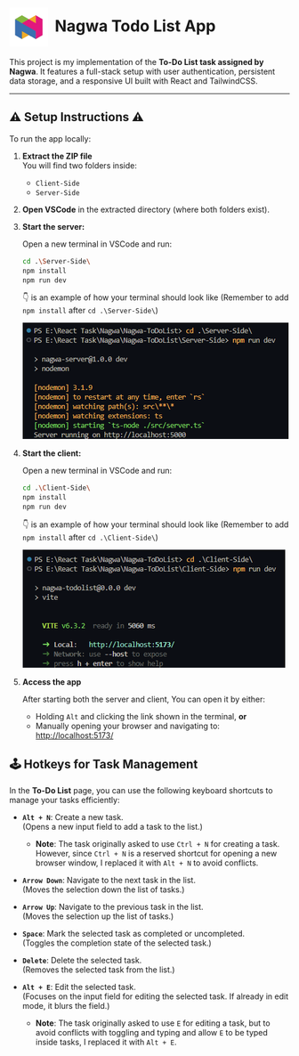 # <img src="./nagwaLogo.png" width="70" style="vertical-align: middle; margin-right: 5px;" alt="nagwa"> Nagwa Todo List App

This project is my implementation of the **To-Do List task assigned by Nagwa**. It features a full-stack setup with user authentication, persistent data storage, and a responsive UI built with React and TailwindCSS.

---

## ⚠️ Setup Instructions ⚠️

To run the app locally:

1. **Extract the ZIP file**  
   You will find two folders inside:

   - `Client-Side`
   - `Server-Side`

2. **Open VSCode** in the extracted directory (where both folders exist).

3. **Start the server:**

   Open a new terminal in VSCode and run:

   ```bash
   cd .\Server-Side\
   npm install
   npm run dev
   ```

   👇 is an example of how your terminal should look like (Remember to add `npm install` after `cd .\Server-Side\`)

   ![Server-Side-Terminal](/server-terminal.png)

4. **Start the client:**

   Open a new terminal in VSCode and run:

   ```bash
   cd .\Client-Side\
   npm install
   npm run dev
   ```

   👇 is an example of how your terminal should look like (Remember to add `npm install` after `cd .\Client-Side\`)

   ![Client-Side-Terminal](/client-terminal.png)

5. **Access the app**

   After starting both the server and client, You can open it by either:

   - Holding `Alt` and clicking the link shown in the terminal, **or**
   - Manually opening your browser and navigating to:  
     [http://localhost:5173/](http://localhost:5173/)

## 🕹️ Hotkeys for Task Management

In the **To-Do List** page, you can use the following keyboard shortcuts to manage your tasks efficiently:

- **`Alt + N`**: Create a new task.  
  (Opens a new input field to add a task to the list.)

  - **Note**: The task originally asked to use `Ctrl + N` for creating a task. However, since `Ctrl + N` is a reserved shortcut for opening a new browser window, I replaced it with `Alt + N` to avoid conflicts.

- **`Arrow Down`**: Navigate to the next task in the list.  
  (Moves the selection down the list of tasks.)

- **`Arrow Up`**: Navigate to the previous task in the list.  
  (Moves the selection up the list of tasks.)

- **`Space`**: Mark the selected task as completed or uncompleted.  
  (Toggles the completion state of the selected task.)

- **`Delete`**: Delete the selected task.  
  (Removes the selected task from the list.)

- **`Alt + E`**: Edit the selected task.  
  (Focuses on the input field for editing the selected task. If already in edit mode, it blurs the field.)
  - **Note**: The task originally asked to use `E` for editing a task, but to avoid conflicts with toggling and typing and allow `E` to be typed inside tasks, I replaced it with `Alt + E`.
